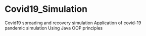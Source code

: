 # Covid19_Simulation
Covid19 spreading and recovery simulation
Application of covid-19 pandemic simulation Using Java OOP principles
